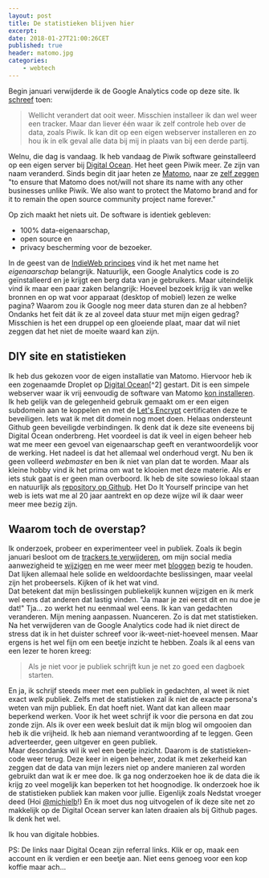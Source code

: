 ```yaml
---
layout: post
title: De statistieken blijven hier
excerpt:
date: 2018-01-27T21:00:26CET
published: true
header: matomo.jpg
categories: 
    - webtech
---
```

Begin januari verwijderde ik de Google Analytics code op deze site. Ik [schreef][1] toen:

> Wellicht verandert dat ooit weer. Misschien installeer ik dan wel weer een tracker. Maar dan liever één waar ik zelf controle heb over de data, zoals Piwik. Ik kan dit op een eigen webserver installeren en zo hou ik in elk geval alle data bij mij in plaats van bij een derde partij. 

Welnu, die dag is vandaag. Ik heb vandaag de Piwik software geinstalleerd op een eigen server bij [Digital Ocean][2]. Het heet geen Piwik meer. Ze zijn van naam veranderd. Sinds begin dit jaar heten ze [Matomo][3], naar ze [zelf zeggen][4] "to ensure that Matomo does not/will not share its name with any other businesses unlike Piwik. We also want to protect the Matomo brand and for it to remain the open source community project name forever." 

Op zich maakt het niets uit. De software is identiek gebleven: 
* 100% data-eigenaarschap, 
* open source en 
* privacy bescherming voor de bezoeker. 

In de geest van de [IndieWeb principes][5] vind ik het met name het *eigenaarschap* belangrijk. Natuurlijk, een Google Analytics code is zo geïnstalleerd en je krijgt een berg data van je gebruikers. Maar uiteindelijk vind ik maar een paar zaken belangrijk: Hoeveel bezoek krijg ik van welke bronnen en op wat voor apparaat (desktop of mobiel) lezen ze welke pagina? Waarom zou ik Google nog meer data sturen dan ze al hebben? Ondanks het feit dát ik ze al zoveel data stuur met mijn eigen gedrag? Misschien is het een druppel op een gloeiende plaat, maar dat wil niet zeggen dat het niet de moeite waard kan zijn.

## DIY site en statistieken
Ik heb dus gekozen voor de eigen installatie van Matomo. Hiervoor heb ik een zogenaamde Droplet op [Digital Ocean][6][^2] gestart. Dit is een simpele webserver waar ik vrij eenvoudig de software van Matomo [kon installeren][7]. Ik heb gelijk van de gelegenheid gebruik gemaakt om er een eigen subdomein aan te koppelen en met de [Let's Encrypt][8] certificaten deze te beveiligen. Iets wat ik met dit domein nog moet doen. Helaas ondersteunt Github geen beveiligde verbindingen. Ik denk dat ik deze site eveneens bij Digital Ocean onderbreng. Het voordeel is dat ik veel in eigen beheer heb wat me meer een gevoel van eigenaarschap geeft en verantwoordelijk voor de werking. Het nadeel is dat het allemaal wel onderhoud vergt. Nu ben ik geen volleerd _webmaster_ en ben ik niet van plan dat te worden. Maar als kleine hobby vind ik het prima om wat te klooien met deze materie. Als er iets stuk gaat is er geen man overboord. Ik heb de site sowieso lokaal staan en natuurlijk als [repository op Github][9]. Het Do It Yourself principe van het web is iets wat me al 20 jaar aantrekt en op deze wijze wil ik daar weer meer mee bezig zijn. 

## Waarom toch de overstap?
Ik onderzoek, probeer en experimenteer veel in publiek. Zoals ik begin januari besloot om de [trackers te verwijderen][10], om mijn social media aanwezigheid te [wijzigen][11] en me weer meer met [bloggen][12] bezig te houden. Dat lijken allemaal hele solide en weldoordachte beslissingen, maar veelal zijn het probeersels. Kijken of ik het wat vind.  
Dat betekent dat mijn beslissingen publiekelijk kunnen wijzigen en ik merk wel eens dat anderen dat lastig vinden. "Ja maar je zei eerst dit en nu doe je dat!" Tja... zo werkt het nu eenmaal wel eens. Ik kan van gedachten veranderen. Mijn mening aanpassen. Nuanceren. Zo is dat met statistieken. Na het verwijderen van de Google Analytics code had ik niet direct de stress dat ik in het duister schreef voor ik-weet-niet-hoeveel mensen. Maar ergens is het wel fijn om een beetje inzicht te hebben. Zoals ik al eens van een lezer te horen kreeg: 

> Als je niet voor je publiek schrijft kun je net zo goed een dagboek starten. 

En ja, ik schrijf steeds meer met een publiek in gedachten, al weet ik niet exact _welk_ publiek. Zelfs met de statistieken zal ik niet de exacte persona's weten van mijn publiek. En dat hoeft niet. Want dat kan alleen maar beperkend werken. Voor ik het weet schrijf ik voor die persona en dat zou zonde zijn. Als ik over een week besluit dat ik mijn blog wil omgooien dan heb ik die vrijheid. Ik heb aan niemand verantwoording af te leggen. Geen adverteerder, geen uitgever en geen publiek.  
Maar desondanks wil ik wel een beetje inzicht. Daarom is de statistieken-code weer terug. Deze keer in eigen beheer, zodat ik met zekerheid kan zeggen dat de data van mijn lezers niet op andere manieren zal worden gebruikt dan wat ik er mee doe. Ik ga nog onderzoeken hoe ik de data die ik krijg zo veel mogelijk kan beperken tot het hoognodige. Ik onderzoek hoe ik de statistieken publiek kan maken voor jullie. Eigenlijk zoals Nedstat vroeger deed (Hoi [@michielb][13]!) En ik moet dus nog uitvogelen of ik deze site net zo makkelijk op de Digital Ocean server kan laten draaien als bij Github pages. Ik denk het wel.

Ik hou van digitale hobbies.

PS: De links naar Digital Ocean zijn referral links. Klik er op, maak een account en ik verdien er een beetje aan. Niet eens genoeg voor een kop koffie maar ach...

[1]:	/trackers
[2]:	https://m.do.co/c/c3654dd40a00
[3]:	https://matomo.org/
[4]:	https://matomo.org/blog/2018/01/piwik-is-now-matomo/
[5]:	https://indieweb.org/principles
[6]:	https://m.do.co/c/c3654dd40a00
[7]:	https://matomo.org/docs/installation/#getting-started
[8]:	https://letsencrypt.org/
[9]:	https://github.com/frankmeeuwsen/DTD-Blog
[10]:	/trackers
[11]:	/Voortgang
[12]:	/blogdrift
[13]:	https://twitter.com/michielb